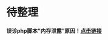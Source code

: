 # 待整理



#### 误诊php脚本“内存泄露”原因！[点击链接](https://blog.csdn.net/tao_627/article/details/9532497?depth_1-utm_source=distribute.pc_relevant_right.none-task&utm_source=distribute.pc_relevant_right.none-task)

